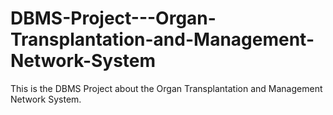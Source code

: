 # DBMS-Project---Organ-Transplantation-and-Management-Network-System  
This is the DBMS Project about the Organ Transplantation and Management Network System.  
